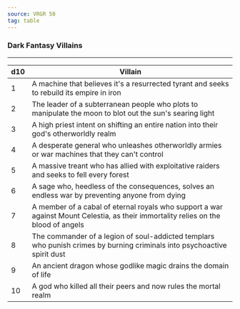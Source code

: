 ```yaml
---
source: VRGR 50
tag: table
---
```


### Dark Fantasy Villains
---
|d10|Villain|
|----|------------|
|1|A machine that believes it's a resurrected tyrant and seeks to rebuild its empire in iron|
|2|The leader of a subterranean people who plots to manipulate the moon to blot out the sun's searing light|
|3|A high priest intent on shifting an entire nation into their god's otherworldly realm|
|4|A desperate general who unleashes otherworldly armies or war machines that they can't control|
|5|A massive treant who has allied with exploitative raiders and seeks to fell every forest|
|6|A sage who, heedless of the consequences, solves an endless war by preventing anyone from dying|
|7|A member of a cabal of eternal royals who support a war against Mount Celestia, as their immortality relies on the blood of angels|
|8|The commander of a legion of soul-addicted templars who punish crimes by burning criminals into psychoactive spirit dust|
|9|An ancient dragon whose godlike magic drains the domain of life|
|10|A god who killed all their peers and now rules the mortal realm|
